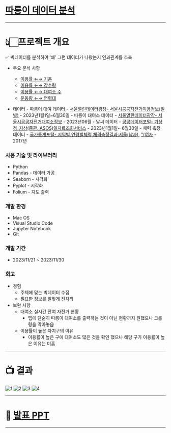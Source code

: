 # [따릉이 데이터 분석](https://www.notion.so/ab1640ff68224634b7dba0b88dac7498?pvs=4)

---

# 👆🏻프로젝트 개요

<aside>
✅ 빅데이터를 분석하여 ‘왜’ 그런 데이터가 나왔는지 인과관계를 추측

- 주요 분석 사항

  - [이용률 ←→ 기온](https://github.com/jongsoo0603/codingOn/assets/98942866/0d9753bc-8c08-4244-a072-9ccdf865020c)
  - [이용률 ←→ 강수량](https://github.com/jongsoo0603/codingOn/assets/98942866/974c987e-ba85-4f88-8927-2a8c01122c8a)
  - [이용률 ←→ 대여소 수](https://github.com/jongsoo0603/codingOn/assets/98942866/54ec8860-d88b-4df3-8a14-5ac231058540)
  - [운동량 ←→ 연령대](https://github.com/jongsoo0603/codingOn/assets/98942866/2d9f876c-5d59-44ec-9e13-9c4c57bb5fd3)

- 데이터 - 따릉이 대여 데이터 - [서울열린데이터광장- 서울시공공자전거이용정보(일별)](http://data.seoul.go.kr/dataList/OA-13252/F/1/datasetView.do) - 2023년1월1일~6월30일 - 따릉이 대여소 데이터 - [서울열린데이터광장- 서울시공공자전거대여소정보](http://data.seoul.go.kr/dataList/OA-15246/F/1/datasetView.do) - 2023년06월 - 날씨 데이터 - [공공데이터포털- 기상청\_지상(종관, ASOS)일자료조회서비스](https://www.data.go.kr/data/15059093/openapi.do) - 2023년1월1일~ 6월30일 - 체력 측정 데이터 - [국가통계포털- 지역별,연령별체력,체격측정결과:서울(남자)](https://kosis.kr/statHtml/statHtml.do?orgId=113&tblId=DT_113_STBL_1025785&conn_path=I2), ["(여자](https://kosis.kr/statHtml/statHtml.do?orgId=113&tblId=DT_113_STBL_1025783&conn_path=I2) - 2017년
</aside>

### 사용 기술 및 라이브러리

- Python
- Pandas - 데이터 가공
- Seaborn - 시각화
- Pyplot - 시각화
- Folium - 지도 출력

### 개발 환경

- Mac OS
- Visual Studio Code
- Jupyter Notebook
- Git

### 개발 기간

- 2023/11/21 ~ 2023/11/30

### 회고

- 경험
  - 주제에 맞는 빅데이터 수집
  - 필요한 정보를 알맞게 전처리
- 보완 사항
  - 대여소 실시간 잔여 자전거 현황
    - 맵에 단순히 따릉이 대여소를 출력하는 것이 아닌 현황까지 원했으나 크롤링을 막아놓음
  - 이용률이 높은 자치구의 이유
    - 이용률이 높은 구에 대여소도 많은 것을 확인 했으나 해당 구가 이용률이 높은 이유는 미흡

---

# 📺 결과

![1](https://github.com/jongsoo0603/codingOn/assets/98942866/0d9753bc-8c08-4244-a072-9ccdf865020c)
![2](https://github.com/jongsoo0603/codingOn/assets/98942866/974c987e-ba85-4f88-8927-2a8c01122c8a)
![3](https://github.com/jongsoo0603/codingOn/assets/98942866/54ec8860-d88b-4df3-8a14-5ac231058540)
![4](https://github.com/jongsoo0603/codingOn/assets/98942866/2d9f876c-5d59-44ec-9e13-9c4c57bb5fd3)

---

# 📃 [발표 PPT](https://drive.google.com/file/d/10MRiGzbKs2pJzfxK0QKlAsM2vDXwWo1J/view?usp=share_link)

---
